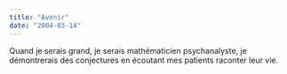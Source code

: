 ```yaml
---
title: "Avenir"
date: "2004-03-14"
---
```


Quand je serais grand, je serais mathématicien psychanalyste, je démontrerais des conjectures en écoutant mes patients raconter leur vie.
